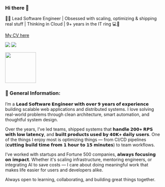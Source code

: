 ### Hi there 👋

👨‍💻 Lead Software Engineer | Obsessed with scaling, optimizing & shipping real stuff | Thinking in Cloud | 9+ years in the IT ring 💻🥊

[My CV here](https://bit.ly/4ddjeuz)

[![](https://img.shields.io/badge/LinkedIn-ffffff?style=for-the-badge&logo=linkedin&logoColor=0A66C2)](https://www.linkedin.com/in/vusatui/)
[![](https://img.shields.io/badge/telegram-ffffff?style=for-the-badge&logo=telegram&logoColor=26A5E4)](https://t.me/vusatui)


[<img src="https://github.com/vusatui/vusatui/assets/32521973/bfe8a346-71a1-4437-8437-5fc820aed25f" width="100">](https://www.credly.com/badges/0a61b7ad-16d5-497c-89c9-376995285c66/public_url)

### 👤 General Information:

I’m a **𝗟𝗲𝗮𝗱 𝗦𝗼𝗳𝘁𝘄𝗮𝗿𝗲 𝗘𝗻𝗴𝗶𝗻𝗲𝗲𝗿 𝘄𝗶𝘁𝗵 𝗼𝘃𝗲𝗿 𝟵 𝘆𝗲𝗮𝗿𝘀 𝗼𝗳 𝗲𝘅𝗽𝗲𝗿𝗶𝗲𝗻𝗰𝗲** building scalable web applications and distributed systems. I love solving real-world problems through clean architecture, smart automation, and thoughtful system design.

Over the years, I’ve led teams, shipped systems that **𝗵𝗮𝗻𝗱𝗹𝗲 𝟮𝟬𝟬+ 𝗥𝗣𝗦 𝘄𝗶𝘁𝗵 𝗹𝗼𝘄 𝗹𝗮𝘁𝗲𝗻𝗰𝘆**, and **𝗯𝘂𝗶𝗹𝘁 𝗽𝗿𝗼𝗱𝘂𝗰𝘁𝘀 𝘂𝘀𝗲𝗱 𝗯𝘆 𝟰𝟬𝗞+ 𝗱𝗮𝗶𝗹𝘆** 𝘂𝘀𝗲𝗿𝘀. One of the things I enjoy most is optimizing things — from CI/CD pipelines (𝗰𝘂𝘁𝘁𝗶𝗻𝗴 𝗯𝘂𝗶𝗹𝗱 𝘁𝗶𝗺𝗲 𝗳𝗿𝗼𝗺 𝟭 𝗵𝗼𝘂𝗿 𝘁𝗼 𝟭𝟱 𝗺𝗶𝗻𝘂𝘁𝗲𝘀) to team workflows.

I’ve worked with startups and Fortune 500 companies, 𝗮𝗹𝘄𝗮𝘆𝘀 𝗳𝗼𝗰𝘂𝘀𝗶𝗻𝗴 𝗼𝗻 𝗶𝗺𝗽𝗮𝗰𝘁. Whether it's scaling infrastructure, mentoring engineers, or integrating AI to save costs — I care about doing meaningful work that makes life easier for users and developers alike.

Always open to learning, collaborating, and building great things together.

<!--
**vusatui/vusatui** is a ✨ _special_ ✨ repository because its `README.md` (this file) appears on your GitHub profile.

Here are some ideas to get you started:

- 🔭 I’m currently working on ...
- 🌱 I’m currently learning ...
- 👯 I’m looking to collaborate on ...
- 🤔 I’m looking for help with ...
- 💬 Ask me about ...
- 📫 How to reach me: ...
- 😄 Pronouns: ...
- ⚡ Fun fact: ...
-->
